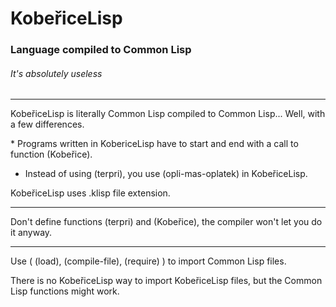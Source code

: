 # KobeřiceLisp

### Language compiled to Common Lisp

###### It's absolutely useless

---

KobeřiceLisp is literally Common Lisp compiled to Common Lisp... Well, with a few differences. 

* Programs written in KobericeLisp have to start and end with a call to function (Kobeřice).
* Instead of using (terpri), you use (opli-mas-oplatek) in KobeřiceLisp.

KobeřiceLisp uses .klisp file extension.

---

Don't define functions (terpri) and (Kobeřice), the compiler won't let you do it anyway. 

---

Use ( (load), (compile-file), (require) ) to import Common Lisp files.

There is no KobeřiceLisp way to import KobeřiceLisp files, but the Common Lisp functions might work. 
